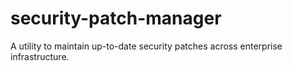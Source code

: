 # security-patch-manager
A utility to maintain up-to-date security patches across enterprise infrastructure.
